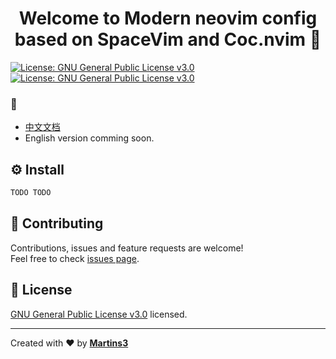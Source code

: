 <h1 align="center">Welcome to Modern neovim config based on SpaceVim and Coc.nvim 👋</h1>
<p>
  <a href="https://www.gnu.org/licenses/gpl-3.0.en.html" target="_blank">
    <img alt="License: GNU General Public License v3.0" src="https://img.shields.io/badge/License-GNU General Public License v3.0-yellow.svg" />
  </a>

  <a href="https://www.gnu.org/licenses/gpl-3.0.en.html" target="_blank">
    <img alt="License: GNU General Public License v3.0" src="https://github.com/martins3/My-Linux-config/actions/workflows/lint-md.yml/badge.svg" />
  </a>

</p>

### :book:

* [中文文档](https://martins3.github.io/My-Linux-config/)
* English version comming soon.

## :gear: Install

```sh
TODO TODO
```

## 🤝 Contributing

Contributions, issues and feature requests are welcome!<br />Feel free to check [issues page](https://github.com/Martins3/My-Linux-config/issues). 

## 📝 License

[GNU General Public License v3.0](https://www.gnu.org/licenses/gpl-3.0.en.html) licensed.

***
Created with ❤️ by [**Martins3**](https://martins3.github.io/)

